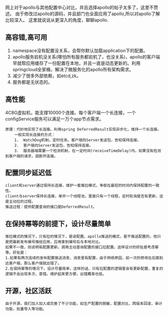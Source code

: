网上对于apollo与其他配置中心对比，并且选择apollo的帖子太多了，这里不赘述。
由于修改过apollo的源码，并且部门也全面应用了apollo,所以对apollo了解比较深入。
这里就说说从更深入的角度，聊聊apollo.

## 高容错,高可用
1. namespace没有配置没关系，会帮你默认加载application下的配置。
2. apollo服务宕机没关系(哪怕所有服务都宕机了，也没关系)，apollo的客户端早就帮应用缓存了一份配置在本地，并且一直是动态更新的。利用springcloud全家桶，解决了微服务化的apollo所有架构需求。
3. 减少了很多外部依赖，如etcd,zk。
4. 服务都是无状态的。
## 高性能
4C8G虚拟机，能支撑10000个连接。每个客户端一个长连接，一个configService服务可以满足一万个app节点需求。
	
	
	原理：巧妙地实现了长连接。利用spring DeferredResult实现异步化，维持一个长连接。
		一般实现长连接的方式：
		1. 	WatchDog机制，定时任务。客户端向Server发送包，告知保持连接。
		2. 	客户端向Server发送包，告知保持连接。
		3. 	服务器端需要一个检测机制，在一定时间(receiveTimeDelay)内，如果没有检测到客户端的请求，就断开连接。
		
## 配置同步延迟低
	client和server通过保持长连接，维护一套推拉模式，争取在最短的时间内保持配置的一致性。
	client与server保持长连接，单开一个线程池，里面只有一个线程，定时轮询是否有更新，这是主动拉的过程。
	推送过程：提供配置查询的接口是DeferredResult。
## 在保持幂等的前提下，设计尽量简单
	推拉模式的情况下，只有拉的情况下，是读配置。apollo推送的模式，是不推送配置的，他只是把最新发布编号推给应用，应用拿到编号后与本地对比，
	如果不一致，则说明有配置更新。调用主动查询配置的接口拉配置。这样设计的好处是考虑幂等。好处是：
	1.如果有两次连续的发布配置推送消息，消息里有配置，由于网络原因，前一次的修改在后面到达客户端，那么客户端就出错了。
	2.在保持幂等的情况下，设计尽量简单，这样的话，只有拉配置的逻辑里会有更新配置，重复的逻辑不会出现多次，查错，维护起来更方便，出错概率也低。
	
## 开源，社区活跃
	由于开源，我们加入加入或完善了不少功能，如生产配置的脱敏，配置对比，跨版本回滚，审计功能，批量导入等功能。